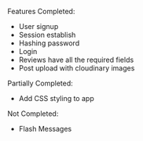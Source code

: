 Features Completed:

- User signup
- Session establish
- Hashing password
- Login
- Reviews have all the required fields
- Post upload with cloudinary images

Partially Completed:

- Add CSS styling to app

Not Completed:

- Flash Messages
